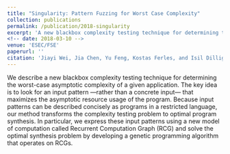 ```yaml
---
title: "Singularity: Pattern Fuzzing for Worst Case Complexity"
collection: publications
permalink: /publication/2018-singularity
excerpt: 'A new blackbox complexity testing technique for determining the worst-case asymptotic complexity of a given application.'
<!-- date: 2018-03-10 -->
venue: 'ESEC/FSE'
paperurl: ''
citation: 'Jiayi Wei, Jia Chen, Yu Feng, Kostas Ferles, and Isil Dillig. (2018). &quot;Singularity: Pattern Fuzzing for Worst Case Complexity.&quot; <i>ESEC/FSE</i>.'
---
```

We describe a new blackbox complexity testing technique for determining the worst-case asymptotic complexity of a given application. The key idea is to look for an input pattern —rather than a concrete input— that maximizes the asymptotic resource usage of the program. Because input patterns can be described concisely as programs in a restricted language, our method transforms the complexity testing problem to optimal program synthesis. In particular, we express these input patterns using a new model of computation called Recurrent Computation Graph (RCG) and solve the optimal synthesis problem by developing a genetic programming algorithm that operates on RCGs.
